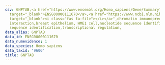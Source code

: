```yaml
---
csv: GNPTAB,<a href="https://www.ensembl.org/Homo_sapiens/Gene/Summary?db=core;g=ENSG00000111670"
  target="_blank">ENSG00000111670</a>,<a href="https://www.ncbi.nlm.nih.gov/pubmed/22863008"
  target="_blank"><i class="fas fa-file"></i></a>",chromatin immunoprecipitation assay,direct
  interaction,breast epithelium, HME1 cell,nucleotide sequence identification,nucleotide
  sequence identification,transcriptional regulation,
data_alias: GNPTAB
data_id: ENSG00000111670
data_numevidence: 1
data_species: Homo sapiens
data_taxid: '9606'
title: GNPTAB
---
```


